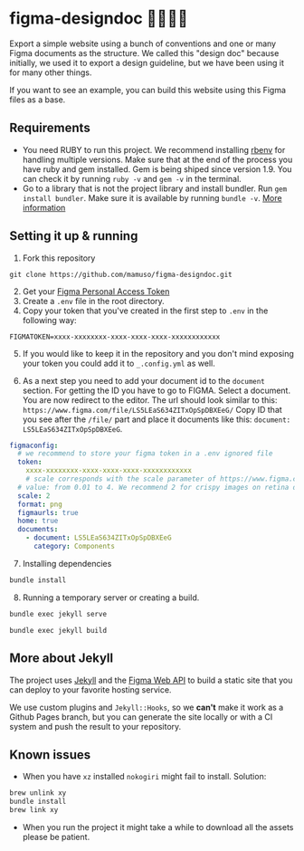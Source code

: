 # figma-designdoc 🐱‍👤🐱‍🐉

Export a simple website using a bunch of conventions and one or many Figma documents as the structure. We called this "design doc" because initially, we used it to export a design guideline, but we have been using it for many other things.

If you want to see an example, you can build this website using this Figma files as a base.

## Requirements

- You need RUBY to run this project. We recommend installing [rbenv](https://github.com/rbenv/rbenv#installation) for handling multiple versions. Make sure that at the end of the process you have ruby and gem installed. Gem is being shiped since version 1.9.
  You can check it by running `ruby -v` and `gem -v` in the terminal.
- Go to a library that is not the project library and install bundler. Run
  `gem install bundler`. Make sure it is available by running `bundle -v`. [More information](https://bundler.io/)

## Setting it up & running

1. Fork this repository

```
git clone https://github.com/mamuso/figma-designdoc.git
```

2. Get your [Figma Personal Access Token](https://www.figma.com/developers/docs#auth)
3. Create a `.env` file in the root directory.
4. Copy your token that you've created in the first step to `.env` in the following way:

```
FIGMATOKEN=xxxx-xxxxxxxx-xxxx-xxxx-xxxx-xxxxxxxxxxxx
```

5. If you would like to keep it in the repository and you don't mind exposing your token you could add it to `_.config.yml` as well.

6. As a next step you need to add your document id to the `document` section. For getting the ID you have to go to FIGMA. Select a document. You are now redirect to the editor.
   The url should look similar to this: `https://www.figma.com/file/LS5LEaS634ZITxOpSpDBXEeG/` Copy ID that you see after the `/file/` part and place it documents like this:
   `document: LS5LEaS634ZITxOpSpDBXEeG`.

```yaml
figmaconfig:
  # we recommend to store your figma token in a .env ignored file
  token:
    xxxx-xxxxxxxx-xxxx-xxxx-xxxx-xxxxxxxxxxxx
    # scale corresponds with the scale parameter of https://www.figma.com/developers/docs#images-endpoint
  # value: from 0.01 to 4. We recommend 2 for crispy images on retina displays
  scale: 2
  format: png
  figmaurls: true
  home: true
  documents:
    - document: LS5LEaS634ZITxOpSpDBXEeG
      category: Components
```
7. Installing dependencies
```sh 
bundle install
```
8. Running a temporary server or creating a build.
```sh 
bundle exec jekyll serve
```

```
bundle exec jekyll build
```

## More about Jekyll

The project uses [Jekyll](https://jekyllrb.com/) and the [Figma Web API](https://www.figma.com/developers) to build a static site that you can deploy to your favorite hosting service.

We use custom plugins and `Jekyll::Hooks`, so we **can't** make it work as a Github Pages branch, but you can generate the site locally or with a CI system and push the result to your repository.

## Known issues
- When you have `xz` installed `nokogiri` might fail to install. Solution:
```sh
brew unlink xy
bundle install
brew link xy
```
- When you run the project it might take a while to download all the assets please be patient.
